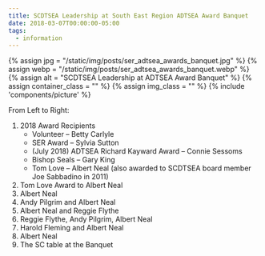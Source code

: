 ```yaml
---
title: SCDTSEA Leadership at South East Region ADTSEA Award Banquet
date: 2018-03-07T00:00:00-05:00
tags:
  - information
---
```

{% assign jpg = "/static/img/posts/ser_adtsea_awards_banquet.jpg" %}
{% assign webp = "/static/img/posts/ser_adtsea_awards_banquet.webp" %}
{% assign alt = "SCDTSEA Leadership at ADTSEA Award Banquet" %}
{% assign container_class = "" %}
{% assign img_class = "" %}
{% include 'components/picture' %}

From Left to Right:

1. 2018 Award Recipients
    * Volunteer – Betty Carlyle
    * SER Award – Sylvia Sutton
    * (July 2018) ADTSEA Richard Kayward Award – Connie Sessoms
    * Bishop Seals – Gary King
    * Tom Love – Albert Neal (also awarded to SCDTSEA board member Joe Sabbadino in 2011)
1. Tom Love Award to Albert Neal
1. Albert Neal
1. Andy Pilgrim and Albert Neal
1. Albert Neal and Reggie Flythe
1. Reggie Flythe, Andy Pilgrim, Albert Neal
1. Harold Fleming and Albert Neal
1. Albert Neal
1. The SC table at the Banquet
